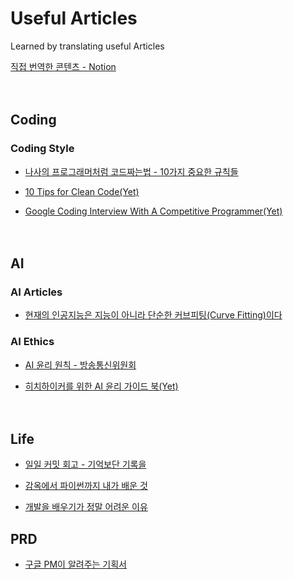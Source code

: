 # Useful Articles

Learned by translating useful Articles

[직접 번역한 콘텐츠 - Notion](https://www.notion.so/casselkim/Useful-Articles-feb6ac482a2242a0a1c9bd6a247a3d8e)  

　  

## Coding

### Coding Style

* [나사의 프로그래머처럼 코드짜는법 - 10가지 중요한 규칙들](Coding/NASA/README.md)   

* [10 Tips for Clean Code(Yet)](https://youtu.be/UjhX2sVf0eg)  

* [Google Coding Interview With A Competitive Programmer(Yet)](https://youtu.be/EuPSibuIKIg)  

　  
## AI

### AI Articles

* [현재의 인공지능은 지능이 아니라 단순한 커브피팅(Curve Fitting)이다](https://www.notion.so/casselkim/Curve-Fitting-a4628217c5274d91a0a4ea39c9e95f66)  

### AI Ethics

  * [AI  윤리 원칙 - 방송통신위원회](https://news.naver.com/main/read.nhn?mode=LSD&mid=shm&sid1=105&oid=293&aid=0000025587)  

  * [히치하이커를 위한 AI 윤리 가이드 북(Yet)](https://towardsdatascience.com/ethics-of-ai-a-comprehensive-primer-1bfd039124b0)  

　  
## Life  

* [일일 커밋 회고 - 기억보단 기록을](https://jojoldu.tistory.com/464)  

* [감옥에서 파이썬까지 내가 배운 것](https://www.notion.so/casselkim/9f3ccce14c584f2d94a266e847f1a7c8)

* [개발을 배우기가 정말 어려운 이유](https://brunch.co.kr/@jypthemiracle/14)  


## PRD

* [구글 PM이 알려주는 기획서](https://www.notion.so/casselkim/9472e795c5574bdb8d430b5e97e91d9f)  
